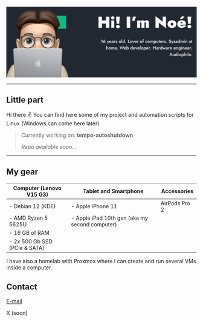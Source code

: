 ![banner](https://github.com/ngrt-sh/ngrt-sh/blob/main/Github%20Banner.png?raw=true)

---
## Little part 

Hi there ✌ You can find here some of my project and automation scripts for Linux (Windows can come here later)

> Currently working on: **tempo-autoshutdown**
> 
> *Repo available soon...*

---

## My gear

| Computer (Lenovo V15 G3)         | Tablet and Smartphone                          | Accessories   |
|----------------------------------|------------------------------------------------|---------------|
| - Debian 12 (KDE)                | - Apple iPhone 11                              | AirPods Pro 2 |
| - AMD Ryzen 5 5625U              | - Apple iPad 10th gen (aka my second computer) |
| - 16 GB of RAM
| - 2x 500 Gb SSD (PCIe & SATA)

I have also a homelab with Proxmox where I can create and run several VMs inside a computer.

## Contact

[E-mail](mailto:me@ngrt.ovh)

X (soon)
